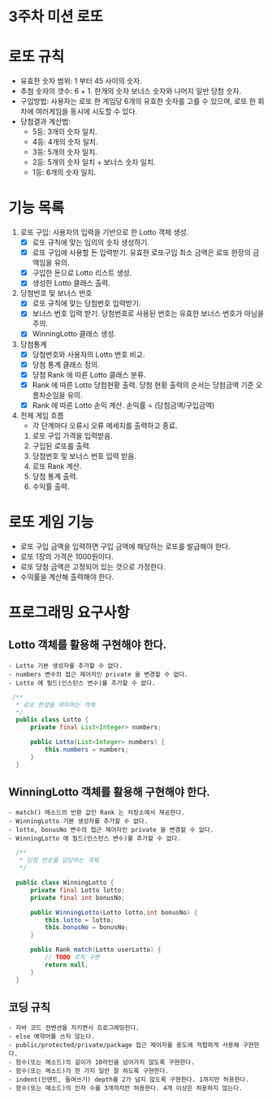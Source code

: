
# 3주차 미션 로또

# 로또 규칙
  - 유효한 숫자 범위: 1 부터 45 사이의 숫자.
  - 추첨 숫자의 갯수: 6 + 1. 한개의 숫자 보너스 숫자와 나머지 일반 당첨 숫자.
  - 구입방법: 사용자는 로또 한 게임당 6개의 유효한 숫자를 고를 수 있으며, 로또 한 회차에 여러게임을 동시에 시도할 수 있다.
  - 당첨결과 계산법:
    * 5등: 3개의 숫자 일치.
    * 4등: 4개의 숫자 일치.
    * 3등: 5개의 숫자 일치.
    * 2등: 5개의 숫자 일치 + 보너스 숫자 일치.
    * 1등: 6개의 숫자 일치.

# 기능 목록
  1. 로또 구입: 사용자의 입력을 기반으로 한 Lotto 객체 생성.
     - [x] 로또 규칙에 맞는 임의의 숫자 생성하기.
     - [x] 로또 구입에 사용할 돈 입력받기. 유효한 로또구입 최소 금액은 로또 한장의 금액임을 유의.
     - [x] 구입한 돈으로 Lotto 리스트 생성.
     - [x] 생성한 Lotto 클래스 출력.

  2. 당첨번호 및 보너스 번호
     - [x] 로또 규칙에 맞는 당첨번호 입력받기.
     - [x] 보너스 번호 입력 받기. 당첨번호로 사용된 번호는 유효한 보너스 번호가 아님을 주의.
     - [x] WinningLotto 클래스 생성.

  3. 당첨통계
     - [x] 당첨번호와 사용자의 Lotto 번호 비교.
     - [x] 당첨 통계 클래스 정의.
     - [x] 당첨 Rank 에 따른 Lotto 클래스 분류.
     - [x] Rank 에 따른 Lotto 당첨현황 출력. 당첨 현황 출력의 순서는 당첨금액 기준 오름차순임을 유의.
     - [x] Rank 에 따른 Lotto 손익 계산. 손익률 = (당첨금액/구입금액)

  4. 전체 게임 흐름
     - 각 단계마다 오류시 오류 메세지를 출력하고 종료.
     1.  로또 구입 가격을 입력받음.
     2.  구입된 로또를 출력.
     3.  당첨번호 및 보너스 번호 입력 받음.
     4.  로또 Rank 계산.
     5.  당첨 통계 출력.
     6.  수익률 출력.


# 로또 게임 기능
  - 로또 구입 금액을 입력하면 구입 금액에 해당하는 로또를 발급해야 한다.
  - 로또 1장의 가격은 1000원이다.
  - 로또 당첨 금액은 고정되어 있는 것으로 가정한다.
  - 수익률을 계산해 출력해야 한다.


# 프로그래밍 요구사항
  ## Lotto 객체를 활용해 구현해야 한다.
    - Lotto 기본 생성자를 추가할 수 없다.
    - numbers 변수의 접근 제어자인 private 을 변경할 수 없다.
    - Lotto 에 필드(인스턴스 변수)를 추가할 수 없다.
```java
 /**
  * 로또 한장을 의미하는 객체
  */
  public class Lotto {
      private final List<Integer> numbers;

      public Lotto(List<Integer> numbers) {
          this.numbers = numbers;
      }
  }
```

  ## WinningLotto 객체를 활용해 구현해야 한다.
    - match() 메소드의 반환 값인 Rank 는 저장소에서 제공한다.
    - WinningLotto 기본 생성자를 추가할 수 없다.
    - lotto, bonusNo 변수의 접근 제어자인 private 을 변경할 수 없다.
    - WinningLotto 에 필드(인스턴스 변수)를 추가할 수 없다.
```java
  /**
   * 당첨 번호를 담당하는 객체
   */

  public class WinningLotto {
      private final Lotto lotto;
      private final int bonusNo;

      public WinningLotto(Lotto lotto,int bonusNo) {
          this.lotto = lotto;
          this.bonusNo = bonusNo;
      }

      public Rank match(Lotto userLotto) {
          // TODO 로직 구현
          return null;
      }
  }
```

  ## 코딩 규칙
    - 자바 코드 컨벤션을 지키면서 프로그래밍한다.
    - else 예약어를 쓰지 않는다.
    - public/protected/private/package 접근 제어자를 용도에 적합하게 사용해 구현한다.
    - 함수(또는 메소드)의 길이가 10라인을 넘어가지 않도록 구현한다.
    - 함수(또는 메소드)가 한 가지 일만 잘 하도록 구현한다.
    - indent(인덴트, 들여쓰기) depth를 2가 넘지 않도록 구현한다. 1까지만 허용한다.
    - 함수(또는 메소드)의 인자 수를 3개까지만 허용한다. 4개 이상은 허용하지 않는다.
